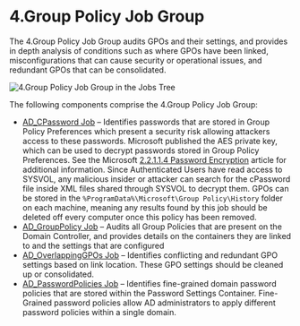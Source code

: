 # 4.Group Policy Job Group

The 4.Group Policy Job Group audits GPOs and their settings, and provides in depth analysis of
conditions such as where GPOs have been linked, misconfigurations that can cause security or
operational issues, and redundant GPOs that can be consolidated.

![4.Group Policy Job Group in the Jobs Tree](/img/versioned_docs/accessanalyzer_11.6/accessanalyzer/admin/hostmanagement/jobstree.webp)

The following components comprise the 4.Group Policy Job Group:

- [AD_CPassword Job](/docs/accessanalyzer/11.6/accessanalyzer/solutions/activedirectory/grouppolicy/ad_cpassword.md)
  – Identifies passwords that are stored in Group Policy Preferences which present a security risk
  allowing attackers access to these passwords. Microsoft published the AES private key, which can
  be used to decrypt passwords stored in Group Policy Preferences. See the Microsoft
  [2.2.1.1.4 Password Encryption](https://learn.microsoft.com/en-us/openspecs/windows_protocols/ms-gppref/2c15cbf0-f086-4c74-8b70-1f2fa45dd4be)
  article for additional information. Since Authenticated Users have read access to SYSVOL, any
  malicious insider or attacker can search for the cPassword file inside XML files shared through
  SYSVOL to decrypt them. GPOs can be stored in the `%ProgramData%\Microsoft\Group Policy\History`
  folder on each machine, meaning any results found by this job should be deleted off every computer
  once this policy has been removed.
- [AD_GroupPolicy Job](/docs/accessanalyzer/11.6/accessanalyzer/solutions/activedirectory/grouppolicy/ad_grouppolicy.md)
  – Audits all Group Policies that are present on the Domain Controller, and provides details on the
  containers they are linked to and the settings that are configured
- [AD_OverlappingGPOs Job](/docs/accessanalyzer/11.6/accessanalyzer/solutions/activedirectory/grouppolicy/ad_overlappinggpos.md)
  – Identifies conflicting and redundant GPO settings based on link location. These GPO settings
  should be cleaned up or consolidated.
- [AD_PasswordPolicies Job](/docs/accessanalyzer/11.6/accessanalyzer/solutions/activedirectory/grouppolicy/ad_passwordpolicies.md)
  – Identifies fine-grained domain password policies that are stored within the Password Settings
  Container. Fine-Grained password policies allow AD administrators to apply different password
  policies within a single domain.
